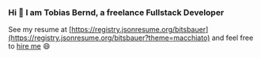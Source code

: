 ### Hi 👋 I am Tobias Bernd, a freelance Fullstack Developer

See my resume at [https://registry.jsonresume.org/bitsbauer](https://registry.jsonresume.org/bitsbauer?theme=macchiato) and feel free to <a href="mailto:hello@bits-bauer.de">hire me</a> 😄
